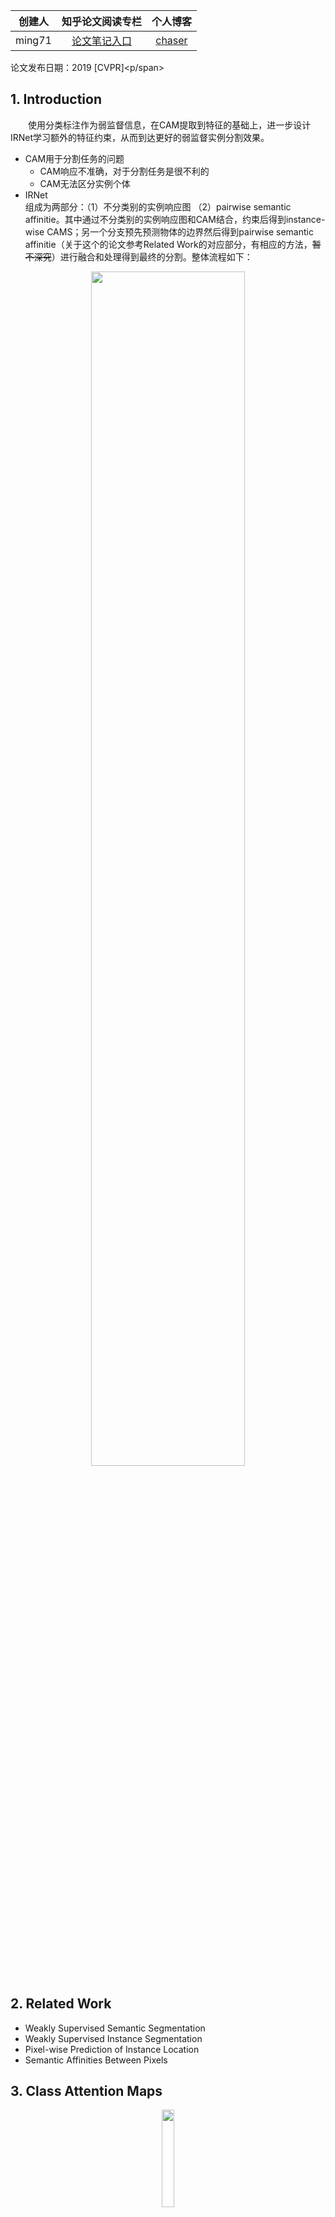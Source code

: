 | 创建人 |                       知乎论文阅读专栏                       |              个人博客               |
| :----: | :----------------------------------------------------------: | :---------------------------------: |
| ming71 | [论文笔记入口](https://zhuanlan.zhihu.com/c_1113860303082704896) | [chaser](https://ming71.github.io/) |

<span id="inline-blue">论文发布日期：2019 [CVPR]<p/span>


## 1. Introduction

&emsp;&emsp;使用分类标注作为弱监督信息，在CAM提取到特征的基础上，进一步设计IRNet学习额外的特征约束，从而到达更好的弱监督实例分割效果。
<!-- more -->

* CAM用于分割任务的问题
  * CAM响应不准确，对于分割任务是很不利的
  * CAM无法区分实例个体
* IRNet  
组成为两部分：（1）不分类别的实例响应图  （2）pairwise semantic affinitie。其中通过不分类别的实例响应图和CAM结合，约束后得到instance-wise CAMS；另一个分支预先预测物体的边界然后得到pairwise semantic affinitie（关于这个的论文参考Related Work的对应部分，有相应的方法，~~暂不深究~~）进行融合和处理得到最终的分割。整体流程如下：
<center><img src="http://chaserblog.test.upcdn.net/blogs/paper/Weakly-Supervised-Learning-of-Instance-Segmentation-with-Inter-pixel-Relations/1.png" alt="" style="width:70%" /></center>


## 2. Related Work
* Weakly Supervised Semantic Segmentation
* Weakly Supervised Instance Segmentation
* Pixel-wise Prediction of Instance Location
* Semantic Affinities Between Pixels


## 3. Class Attention Maps  
<center><img src="http://chaserblog.test.upcdn.net/blogs/paper/Weakly-Supervised-Learning-of-Instance-Segmentation-with-Inter-pixel-Relations/2.png" alt="" style="width:20%" /></center>

&emsp;&emsp;将CAM的特征提取和计算写成公式的。为了扩大CAM的分辨率，backbone的最后一个stage的下采样stride从2改为1，整体降采样只有1/16。

## 4. Inter-pixel Relation Network

### 4.1  IRNet Architecture             
<center><img src="http://chaserblog.test.upcdn.net/blogs/paper/Weakly-Supervised-Learning-of-Instance-Segmentation-with-Inter-pixel-Relations/3.png" alt="" style="width:60%" /></center>

&emsp;&emsp;结构而言IRNet很简单，利用的特征都是R-50的五个level特征图，只是进行的操作略有不同，Displacement Field分支先将小尺度特征图融合一次再和大尺度的融合。赋予特征以意义和学习约束的是目标函数gt的制定。        

### 4.2  Inter-pixel Relation Mining from CAMs     
~~好用回头再填坑~~        

### 4.3  Loss for Displacement Field Prediction            
&emsp;&emsp;作者的观察是：同一个实例上的实例中心应该是一样的，即有公式如下，式中x代表像素坐标，D(x)是预测的质心位置：
<center><img src="http://chaserblog.test.upcdn.net/blogs/paper/Weakly-Supervised-Learning-of-Instance-Segmentation-with-Inter-pixel-Relations/4.png" alt="" style="width:30%" /></center>

因此针对该部分没有标椎gt的情况，设计的前景loss如下，分别计算像素和质心的差，其实就是上面公式移项得到的：
<center><img src="http://chaserblog.test.upcdn.net/blogs/paper/Weakly-Supervised-Learning-of-Instance-Segmentation-with-Inter-pixel-Relations/5.png" alt="" style="width:30%" /></center>

对于背景而言，无法预测出准确的质心：        
<center><img src="http://chaserblog.test.upcdn.net/blogs/paper/Weakly-Supervised-Learning-of-Instance-Segmentation-with-Inter-pixel-Relations/6.png" alt="" style="width:30%" /></center>


### 4.4  Loss for Class Boundary Detection            
&emsp;&emsp;同样面临的问题是没有GT监督，作者的观察假设是：边界出现的位置其两边像素对的分类标签不同。（好用回头再填坑）                

### 4.5  Joint Learning of the Two Branches         
<center><img src="http://chaserblog.test.upcdn.net/blogs/paper/Weakly-Supervised-Learning-of-Instance-Segmentation-with-Inter-pixel-Relations/7.png" alt="" style="width:20%" /></center>

直接将三个loss相加即可。

## 5. Label Synthesis Using IRNet
~~好用回头再填坑~~

## 6. Experiments
&emsp;&emsp;该方法的思路比较明确，方法略微繁琐一点，涉及的超参数相对多。  

* **Instance Segmentation**  
<center><img src="http://chaserblog.test.upcdn.net/blogs/paper/Weakly-Supervised-Learning-of-Instance-Segmentation-with-Inter-pixel-Relations/8.png" alt="" style="width:60%" /></center>

弱监督实例分割的工作相对较少。数据上来看，效果确实还不错远高于PRM，甚至也高于bbox监督的效果很好、吊打很多算法~~但是比较复杂的SDI~~。也可见和谁比很重要，SDI号称达到全监督模型的95%，却是和DeepLabv1比的....和Mask RCNN相比就差远了。


* **Semantic Segmentation**  
<center><img src="http://chaserblog.test.upcdn.net/blogs/paper/Weakly-Supervised-Learning-of-Instance-Segmentation-with-Inter-pixel-Relations/9.png" alt="" style="width:60%" /></center>

整体来看，bbox监督的效果要在class监督之上的。PRM不算是占优；IRNet效果甚至高于bbox监督的算法，如经典的BoxSup；和SDI差不多持平，但是后者在BSDS上的训练这一点来说普适性受限，而且较为麻烦。

分割效果：
<center><img src="http://chaserblog.test.upcdn.net/blogs/paper/Weakly-Supervised-Learning-of-Instance-Segmentation-with-Inter-pixel-Relations/10.png" alt="" style="width:80%" /></center>

<br>
<br>
<hr />